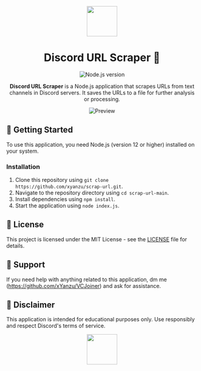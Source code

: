 <p align="center">
  <img src="https://images.emojiterra.com/google/android-12l/512px/1f517.png" width="80" height="80">
</p>
<h1 align="center">Discord URL Scraper 📜</h1>

<p align="center">
  <img alt="Node.js version" src="https://img.shields.io/badge/node-%3E%3D12-blue?style=flat-square">
</p>

<p align="center">
  <b>Discord URL Scraper</b> is a Node.js application that scrapes URLs from text channels in Discord servers. It saves the URLs to a file for further analysis or processing.
</p>

<p align="center">
  <img src="https://media.discordapp.net/attachments/1244690630525845576/1263339804700049510/image.png?ex=6699e061&is=66988ee1&hm=6b95badb692dc2102cb818ba319dcb1ed46869ad0a9df2b70bcdab07557db87b&=&format=webp&quality=lossless&width=687&height=348" alt="Preview">
</p>

## 🚀 Getting Started

To use this application, you need Node.js (version 12 or higher) installed on your system.

### Installation

1. Clone this repository using `git clone https://github.com/xyanzu/scrap-url.git`.
2. Navigate to the repository directory using `cd scrap-url-main`.
3. Install dependencies using `npm install`.
4. Start the application using `node index.js`.

## 📄 License

This project is licensed under the MIT License - see the [LICENSE](https://github.com/xyanzu/discord-url-scraper/blob/main/LICENSE) file for details.

## 💬 Support

If you need help with anything related to this application, dm me
(https://github.com/xYanzu/VCJoiner) and ask for assistance.

## 🚧 Disclaimer

This application is intended for educational purposes only. Use responsibly and respect Discord's terms of service.

<p align="center">
  <img src="https://images-ext-2.discordapp.net/external/XlIyFrzLKgPO0Ict1g_RcXMI4_1JxIZOvT_DaFaYK30/%3Fsize%3D4096/https/cdn.discordapp.com/icons/1091700912759771246/f573bcf42de85ee83f668dee8290148a.png?width=426&height=426" width="80" height="80">
</p>
